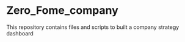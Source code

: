 # Zero_Fome_company
This repository contains files and scripts to built a company strategy dashboard
